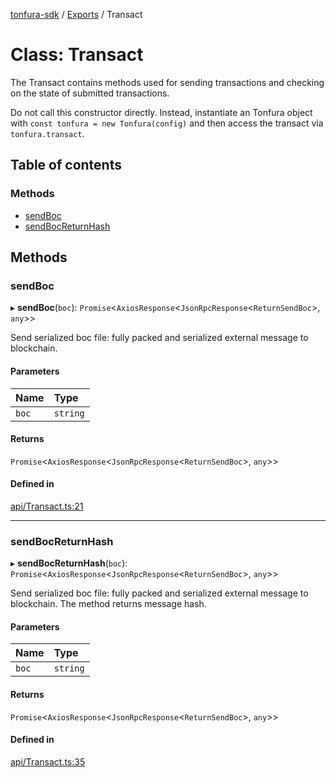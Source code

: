 [tonfura-sdk](../README.md) / [Exports](../modules.md) / Transact

# Class: Transact

The Transact contains methods used for sending transactions and
checking on the state of submitted transactions.

Do not call this constructor directly. Instead, instantiate an Tonfura object
with `const tonfura = new Tonfura(config)` and then access the transact via `tonfura.transact`.

## Table of contents

### Methods

- [sendBoc](Transact.md#sendboc)
- [sendBocReturnHash](Transact.md#sendbocreturnhash)

## Methods

### sendBoc

▸ **sendBoc**(`boc`): `Promise`<`AxiosResponse`<`JsonRpcResponse`<`ReturnSendBoc`\>, `any`\>\>

Send serialized boc file: fully packed and serialized external message to blockchain.

#### Parameters

| Name | Type |
| :------ | :------ |
| `boc` | `string` |

#### Returns

`Promise`<`AxiosResponse`<`JsonRpcResponse`<`ReturnSendBoc`\>, `any`\>\>

#### Defined in

[api/Transact.ts:21](https://github.com/frigatebird-studio/tonfura-sdk/blob/bf9e768/src/api/Transact.ts#L21)

___

### sendBocReturnHash

▸ **sendBocReturnHash**(`boc`): `Promise`<`AxiosResponse`<`JsonRpcResponse`<`ReturnSendBoc`\>, `any`\>\>

Send serialized boc file: fully packed and serialized external message to blockchain. The method returns message hash.

#### Parameters

| Name | Type |
| :------ | :------ |
| `boc` | `string` |

#### Returns

`Promise`<`AxiosResponse`<`JsonRpcResponse`<`ReturnSendBoc`\>, `any`\>\>

#### Defined in

[api/Transact.ts:35](https://github.com/frigatebird-studio/tonfura-sdk/blob/bf9e768/src/api/Transact.ts#L35)
